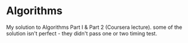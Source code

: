 # Algorithms
My solution to Algorithms Part I &amp; Part 2 (Coursera lecture). some of the solution isn't perfect - they didn't pass one or two timing test. 
